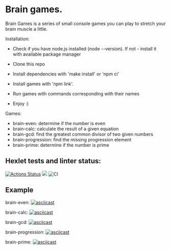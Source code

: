 # Brain games.
Brain Games is a series of small console games you can play to stretch your brain muscle a little.

Installation:

- Check if you have node.js installed (node --version). If not - install it with available package manager

- Clone this repo
- Install dependencies with 'make install' or 'npm ci'
- Install games with 'npm link'.
- Run games with commands corresponding with their names
- Enjoy :)

Games:

- brain-even: determine if the number is even
- brain-calc: calculate the result of a given equation
- brain-gcd: find the greatest common divisor of two given numbers
- brain-progression: find the missing progression element
- brain-prime: determine if the number is prime

## Hexlet tests and linter status:

[![Actions Status](https://github.com/Dastorin/backend-project-lvl1/workflows/hexlet-check/badge.svg)](https://github.com/Dastorin/backend-project-lvl1/actions)
<a href="https://codeclimate.com/github/Dastorin/backend-project-lvl1/maintainability"><img src="https://api.codeclimate.com/v1/badges/a99a88d28ad37a79dbf6/maintainability" /></a>
![CI](https://github.com/Dastorin/backend-project-lvl1/actions/workflows/b-games.yml/badge.svg)


## Example 
brain-even: [![asciicast](https://asciinema.org/a/453858.svg)](https://asciinema.org/a/453858)

brain-calc: [![asciicast](https://asciinema.org/a/huJfbTe6B7fKk2XMZFtXUzX2G.svg)](https://asciinema.org/a/huJfbTe6B7fKk2XMZFtXUzX2G)

brain-gcd: [![asciicast](https://asciinema.org/a/YiOnnbjekChVaGur28DyG8ZVH.svg)](https://asciinema.org/a/YiOnnbjekChVaGur28DyG8ZVH)

brain-progression: [![asciicast](https://asciinema.org/a/wkDgXyfxES4d9V3e0PKCab2s9.svg)](https://asciinema.org/a/wkDgXyfxES4d9V3e0PKCab2s9)

brain-prime: [![asciicast](https://asciinema.org/a/4DjHGlqs4Ee4sDGOhlQClOEnR.svg)](https://asciinema.org/a/4DjHGlqs4Ee4sDGOhlQClOEnR)